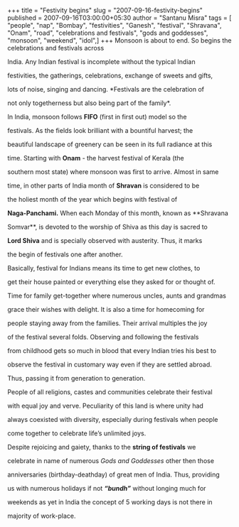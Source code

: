 +++
title = "Festivity begins"
slug = "2007-09-16-festivity-begins"
published = 2007-09-16T03:00:00+05:30
author = "Santanu Misra"
tags = [ "people", "nap", "Bombay", "festivities", "Ganesh", "festival", "Shravana", "Onam", "road", "celebrations and festivals", "gods and goddesses", "monsoon", "weekend", "idol",]
+++
Monsoon is about to end. So begins the celebrations and festivals across
India. Any Indian festival is incomplete without the typical Indian
festivities, the gatherings, celebrations, exchange of sweets and gifts,
lots of noise, singing and dancing. *Festivals are the celebration of
not only togetherness but also being part of the family*.

In India, monsoon follows **FIFO** (first in first out) model so the
festivals. As the fields look brilliant with a bountiful harvest; the
beautiful landscape of greenery can be seen in its full radiance at this
time. Starting with **Onam** - the harvest festival of Kerala (the
southern most state) where monsoon was first to arrive. Almost in same
time, in other parts of India month of **Shravan** is considered to be
the holiest month of the year which begins with festival of
**Naga-Panchami.** When each Monday of this month, known as **Shravana
Somvar**, is devoted to the worship of Shiva as this day is sacred to
**Lord Shiva** and is specially observed with austerity. Thus, it marks
the begin of festivals one after another.  

Basically, festival for Indians means its time to get new clothes, to
get their house painted or everything else they asked for or thought of.
Time for family get-together where numerous uncles, aunts and grandmas
grace their wishes with delight. It is also a time for homecoming for
people staying away from the families. Their arrival multiples the joy
of the festival several folds. Observing and following the festivals
from childhood gets so much in blood that every Indian tries his best to
observe the festival in customary way even if they are settled abroad.
Thus, passing it from generation to generation.

People of all religions, castes and communities celebrate their festival
with equal joy and verve. Peculiarity of this land is where unity had
always coexisted with diversity, especially during festivals when people
come together to celebrate life’s unlimited joys.  

Despite rejoicing and gaiety, thanks to the **string of festivals** we
celebrate in name of numerous *Gods and Goddesses* other then those
anniversaries (birthday-deathday) of great men of India. Thus, providing
us with numerous holidays if not ***“bundh”*** without longing much for
weekends as yet in India the concept of 5 working days is not there in
majority of work-place.
